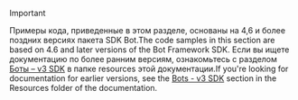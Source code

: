 > [!Important]
> <span data-ttu-id="4771d-101">Примеры кода, приведенные в этом разделе, основаны на 4,6 и более поздних версиях пакета SDK Bot.</span><span class="sxs-lookup"><span data-stu-id="4771d-101">The code samples in this section are based on 4.6 and later versions of the Bot Framework SDK.</span></span> <span data-ttu-id="4771d-102">Если вы ищете документацию по более ранним версиям, ознакомьтесь с разделом [Боты – v3 SDK](~/resources/bot-v3/bots-overview.md) в папке resources этой документации.</span><span class="sxs-lookup"><span data-stu-id="4771d-102">If you're looking for documentation for earlier versions, see the [Bots - v3 SDK](~/resources/bot-v3/bots-overview.md) section in the Resources folder of the documentation.</span></span>
